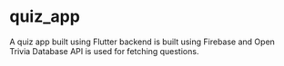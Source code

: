 # quiz_app

A quiz app built using Flutter backend is built using Firebase and Open Trivia Database API is used for fetching questions.
